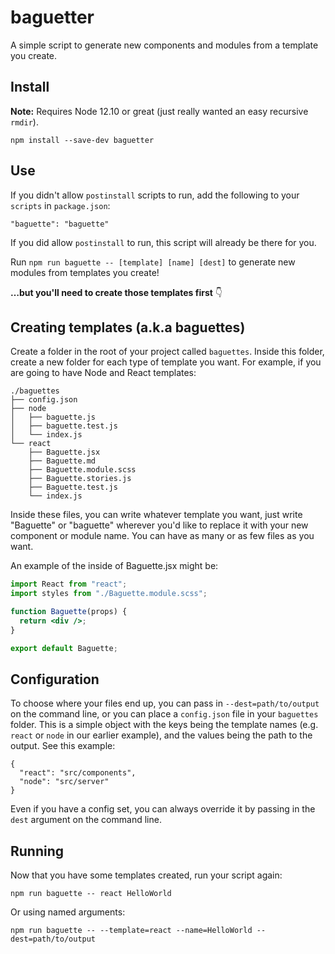 # baguetter

A simple script to generate new components and modules from a template you create.

## Install

**Note:** Requires Node 12.10 or great (just really wanted an easy recursive `rmdir`).

`npm install --save-dev baguetter`

## Use

If you didn't allow `postinstall` scripts to run, add the following to your `scripts` in `package.json`:

```
"baguette": "baguette"
```

If you did allow `postinstall` to run, this script will already be there for you.

Run `npm run baguette -- [template] [name] [dest]` to generate new modules from templates you create!

**…but you'll need to create those templates first** 👇

## Creating templates (a.k.a baguettes)

Create a folder in the root of your project called `baguettes`. Inside this folder, create a new folder for each type of template you want. For example, if you are going to have Node and React templates:

```
./baguettes
├── config.json
├── node
│   ├── baguette.js
│   ├── baguette.test.js
│   └── index.js
└── react
    ├── Baguette.jsx
    ├── Baguette.md
    ├── Baguette.module.scss
    ├── Baguette.stories.js
    ├── Baguette.test.js
    └── index.js
```

Inside these files, you can write whatever template you want, just write "Baguette" or "baguette" wherever you'd like to replace it with your new component or module name. You can have as many or as few files as you want.

An example of the inside of Baguette.jsx might be:

```jsx
import React from "react";
import styles from "./Baguette.module.scss";

function Baguette(props) {
  return <div />;
}

export default Baguette;
```

## Configuration

To choose where your files end up, you can pass in `--dest=path/to/output` on the command line, or you can place a `config.json` file in your `baguettes` folder. This is a simple object with the keys being the template names (e.g. `react` or `node` in our earlier example), and the values being the path to the output. See this example:

```
{
  "react": "src/components",
  "node": "src/server"
}
```

Even if you have a config set, you can always override it by passing in the `dest` argument on the command line.

## Running

Now that you have some templates created, run your script again:

```
npm run baguette -- react HelloWorld
```

Or using named arguments:

```
npm run baguette -- --template=react --name=HelloWorld --dest=path/to/output
```
